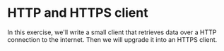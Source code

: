 # HTTP and HTTPS client

In this exercise, we'll write a small client that retrieves data over a HTTP connection to the internet.
Then we will upgrade it into an HTTPS client.